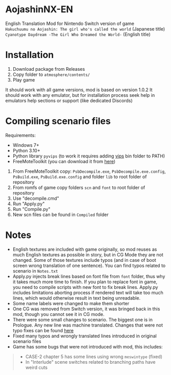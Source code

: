 # AojashinNX-EN
English Translation Mod for Nintendo Switch version of game<br>`Hakuchuumu no Aojashin: The girl who's called the world` (Japanese title)<br>`Cyanotype Daydream -The Girl Who Dreamed the World-` (English title)

# Installation
1. Download package from Releases
2. Copy folder to `atmosphere/contents/`
3. Play game

It should work with all game versions, mod is based on version 1.0.2
It should work with any emulator, but for installation process seek help in emulators help sections or support (like dedicated Discords)

# Compiling scenario files
Requirements:
- Windows 7+
- Python 3.10+
- Python library `pyvips` (to work it requires adding [vips](https://github.com/libvips/libvips/releases) bin folder to PATH)
- FreeMoteToolkit (you can download it from [here](https://github.com/UlyssesWu/FreeMote/releases/tag/v3.4.0))

1. From FreeMoteToolkit copy: `PsbDecompile.exe`, `PsbDecompile.exe.config`, `PsBuild.exe`, `PsBuild.exe.config` and folder `lib` to root folder of repository
2. From romfs of game copy folders `scn` and `font` to root folder of repository
3. Use "decompile.cmd"
4. Run "Apply.py"
5. Run "Compile.py"
6. New scn files can be found in `Compiled` folder

# Notes
- English textures are included with game originally, so mod reuses as much English textures as possible in story, but in CG Mode they are not changed. Some of those textures include typos (and in case of boot screen wrong translation of one sentence). You can find typos related to scenario in `Notes.txt`
- Apply.py injects break lines based on font file from `font` folder, thus why it takes much more time to finish. If you plan to replace font in game, you need to compile scripts with new font to fix break lines. Apply.py includes limitations aborting process if rendered text will take too much lines, which would otherwise result in text being unreadable.
- Some name labels were changed to make them shorter
- One CG was removed from Switch version, it was bringed back in this mod, though you cannot see it in CG mode. 
- There were some small changes to scenario. The biggest one is in Prologue. Any new line was machine translated. Changes that were not typo fixes can be found [here](https://docs.google.com/spreadsheets/d/1e-P8xpzcSfnCgOXtp0_RX9rhB42Zchpd07Ou0jmHfq4/edit?usp=sharing)
- Fixed many typos and wrongly translated lines introduced in original scenario files
- Game has some bugs that were not introduced with mod, this includes:
> - CASE-2 chapter 5 has some lines using wrong `meswintype` (fixed)
> - In "Interlude" scene switches related to branching paths have weird cuts
